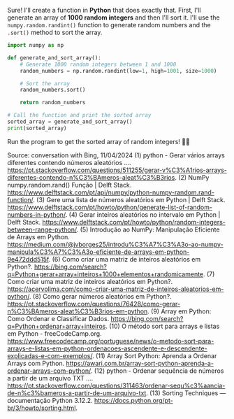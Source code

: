 Sure! I'll create a function in **Python** that does exactly that. First, I'll generate an array of **1000 random integers** and then I'll sort it. I'll use the `numpy.random.randint()` function to generate random numbers and the `.sort()` method to sort the array.

```python
import numpy as np

def generate_and_sort_array():
    # Generate 1000 random integers between 1 and 1000
    random_numbers = np.random.randint(low=1, high=1001, size=1000)

    # Sort the array
    random_numbers.sort()

    return random_numbers

# Call the function and print the sorted array
sorted_array = generate_and_sort_array()
print(sorted_array)
```

Run the program to get the sorted array of random integers! 🎲🔢

Source: conversation with Bing, 11/04/2024
(1) python - Gerar vários arrays diferentes contendo números aleatórios .... https://pt.stackoverflow.com/questions/511255/gerar-v%C3%A1rios-arrays-diferentes-contendo-n%C3%BAmeros-aleat%C3%B3rios.
(2) NumPy numpy.random.rand() Função | Delft Stack. https://www.delftstack.com/pt/api/numpy/python-numpy-random.rand-function/.
(3) Gere uma lista de números aleatórios em Python | Delft Stack. https://www.delftstack.com/pt/howto/python/generate-list-of-random-numbers-in-python/.
(4) Gerar inteiros aleatórios no intervalo em Python | Delft Stack. https://www.delftstack.com/pt/howto/python/random-integers-between-range-python/.
(5) Introdução ao NumPy: Manipulação Eficiente de Arrays em Python. https://medium.com/@jvborges25/introdu%C3%A7%C3%A3o-ao-numpy-manipula%C3%A7%C3%A3o-eficiente-de-arrays-em-python-9e472ddd515f.
(6) Como criar uma matriz de inteiros aleatórios em Python?. https://bing.com/search?q=Python+gerar+array+inteiros+1000+elementos+randomicamente.
(7) Como criar uma matriz de inteiros aleatórios em Python?. https://acervolima.com/como-criar-uma-matriz-de-inteiros-aleatorios-em-python/.
(8) Como gerar números aleatórios em Python?. https://pt.stackoverflow.com/questions/76428/como-gerar-n%C3%BAmeros-aleat%C3%B3rios-em-python.
(9) Array em Python: Como Ordenar e Classificar Dados. https://bing.com/search?q=Python+ordenar+array+inteiros.
(10) O método sort para arrays e listas em Python - freeCodeCamp.org. https://www.freecodecamp.org/portuguese/news/o-metodo-sort-para-arrays-e-listas-em-python-ordenacoes-ascendente-e-descendente-explicadas-e-com-exemplos/.
(11) Array Sort Python: Aprenda a Ordenar Arrays com Python. https://awari.com.br/array-sort-python-aprenda-a-ordenar-arrays-com-python/.
(12) python - Ordenar sequência de números a partir de um arquivo TXT .... https://pt.stackoverflow.com/questions/311463/ordenar-sequ%c3%aancia-de-n%c3%bameros-a-partir-de-um-arquivo-txt.
(13) Sorting Techniques — documentação Python 3.12.2. https://docs.python.org/pt-br/3/howto/sorting.html.